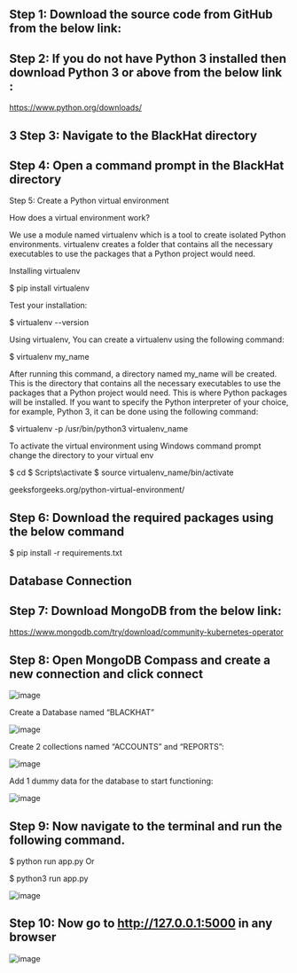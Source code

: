 ## Step 1: Download the source code from GitHub from the below link:



## Step 2:  If you do not have Python 3 installed then download  Python 3 or above from the below link :


https://www.python.org/downloads/


## 3 Step 3: Navigate to the BlackHat directory 

## Step 4: Open a command prompt in the BlackHat directory


Step 5: Create a Python virtual environment 


How does a virtual environment work?

We use a module named virtualenv which is a tool to create isolated Python environments. virtualenv creates a folder that contains all the necessary executables to use the packages that a Python project would need.

Installing virtualenv

$ pip install virtualenv

Test your installation:

$ virtualenv --version

Using virtualenv, You can create a virtualenv using the following command:

$ virtualenv my_name

After running this command, a directory named my_name will be created. This is the directory that contains all the necessary executables to use the packages that a Python project would need. This is where Python packages will be installed. If you want to specify the Python interpreter of your choice, for example, Python 3, it can be done using the following command:

$ virtualenv -p /usr/bin/python3 virtualenv_name

To activate the virtual environment using Windows command prompt change the directory to your virtual env 

$ cd <envname>
$ Scripts\activate 
$ source virtualenv_name/bin/activate


geeksforgeeks.org/python-virtual-environment/


## Step 6: Download the required packages using the below command

$ pip install -r requirements.txt 


## Database Connection

## Step 7: Download MongoDB from the below link:

https://www.mongodb.com/try/download/community-kubernetes-operator

## Step 8: Open MongoDB Compass and create a new connection and click connect
![image](https://github.com/user-attachments/assets/9b1a883e-85f9-4b6b-8e64-395b550319ea)




Create a Database named “BLACKHAT”

![image](https://github.com/user-attachments/assets/66b904db-2caa-4efc-bf6f-389e7a06ce59)

 

Create 2 collections named “ACCOUNTS” and “REPORTS”:


![image](https://github.com/user-attachments/assets/6fd13569-9356-4f1d-b0e8-b613976b1761)


Add 1 dummy data for the database to start functioning:

![image](https://github.com/user-attachments/assets/41d01a3b-42e1-403a-ae9f-790932bc3519)


## Step 9: Now navigate to the terminal and run the following command.


 $ python run app.py
Or 

$ python3 run app.py

![image](https://github.com/user-attachments/assets/f09363fd-6957-4046-9390-f8e190a0ce70)


## Step 10: Now go to http://127.0.0.1:5000 in any browser

![image](https://github.com/user-attachments/assets/633c838c-0aed-48bf-b419-ea6071c6a6c0)


